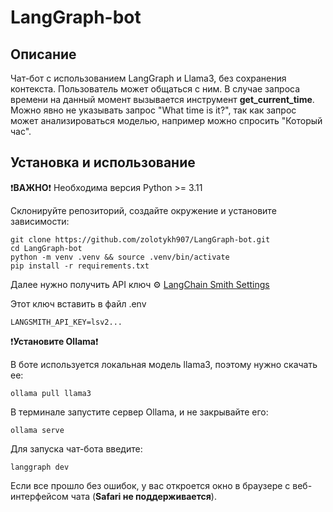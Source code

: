 # LangGraph-bot

## Описание
Чат-бот с использованием LangGraph и Llama3, без сохранения контекста. Пользователь может общаться с ним. В случае запроса времени на данный момент вызывается инструмент **get_current_time**. Можно явно не указывать запрос "What time is it?", так как запрос может анализироваться моделью, например можно спросить "Который час".

## Установка и использование
❗**ВАЖНО**❗ Необходима версия Python >= 3.11

Склонируйте репозиторий, создайте окружение и установите зависимости:
```
git clone https://github.com/zolotykh907/LangGraph-bot.git
cd LangGraph-bot
python -m venv .venv && source .venv/bin/activate
pip install -r requirements.txt
```
Далее нужно получить API ключ
⚙️ [LangChain Smith Settings](https://smith.langchain.com/settings)

Этот ключ вставить в файл .env
```
LANGSMITH_API_KEY=lsv2...
```

❗**Установите Ollama**❗

В боте используется локальная модель llama3, поэтому нужно скачать ее:

```
ollama pull llama3
```
В терминале запустите сервер Ollama, и не закрывайте его:
```
ollama serve
```

Для запуска чат-бота введите:
```
langgraph dev
```
Если все прошло без ошибок, у вас откроется окно в браузере с веб-интерфейсом чата (**Safari не поддерживается**).